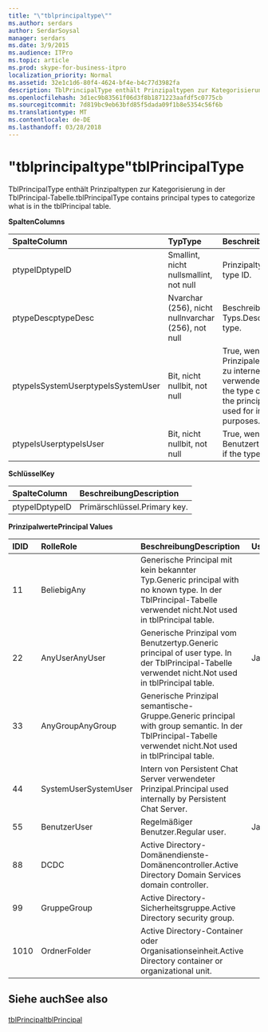```yaml
---
title: "\"tblprincipaltype\""
ms.author: serdars
author: SerdarSoysal
manager: serdars
ms.date: 3/9/2015
ms.audience: ITPro
ms.topic: article
ms.prod: skype-for-business-itpro
localization_priority: Normal
ms.assetid: 32e1c1d6-80f4-4624-bf4e-b4c77d3982fa
description: TblPrincipalType enthält Prinzipaltypen zur Kategorisierung in der TblPrincipal-Tabelle.
ms.openlocfilehash: 3d1ec9b83561f06d3f8b1871223aafdf5c0775cb
ms.sourcegitcommit: 7d819bc9eb63bfd85f5dada09f1b8e5354c56f6b
ms.translationtype: MT
ms.contentlocale: de-DE
ms.lasthandoff: 03/28/2018
---
```

# <a name="tblprincipaltype"></a><span data-ttu-id="b4be7-103">"tblprincipaltype"</span><span class="sxs-lookup"><span data-stu-id="b4be7-103">tblPrincipalType</span></span>
 
<span data-ttu-id="b4be7-104">TblPrincipalType enthält Prinzipaltypen zur Kategorisierung in der TblPrincipal-Tabelle.</span><span class="sxs-lookup"><span data-stu-id="b4be7-104">tblPrincipalType contains principal types to categorize what is in the tblPrincipal table.</span></span>
  
<span data-ttu-id="b4be7-105">**Spalten**</span><span class="sxs-lookup"><span data-stu-id="b4be7-105">**Columns**</span></span>

|<span data-ttu-id="b4be7-106">**Spalte**</span><span class="sxs-lookup"><span data-stu-id="b4be7-106">**Column**</span></span>|<span data-ttu-id="b4be7-107">**Typ**</span><span class="sxs-lookup"><span data-stu-id="b4be7-107">**Type**</span></span>|<span data-ttu-id="b4be7-108">**Beschreibung**</span><span class="sxs-lookup"><span data-stu-id="b4be7-108">**Description**</span></span>|
|:-----|:-----|:-----|
|<span data-ttu-id="b4be7-109">ptypeID</span><span class="sxs-lookup"><span data-stu-id="b4be7-109">ptypeID</span></span>  <br/> |<span data-ttu-id="b4be7-110">Smallint, nicht null</span><span class="sxs-lookup"><span data-stu-id="b4be7-110">smallint, not null</span></span>  <br/> |<span data-ttu-id="b4be7-111">Prinzipaltyp-ID</span><span class="sxs-lookup"><span data-stu-id="b4be7-111">Principal type ID.</span></span>  <br/> |
|<span data-ttu-id="b4be7-112">ptypeDesc</span><span class="sxs-lookup"><span data-stu-id="b4be7-112">ptypeDesc</span></span>  <br/> |<span data-ttu-id="b4be7-113">Nvarchar (256), nicht null</span><span class="sxs-lookup"><span data-stu-id="b4be7-113">nvarchar (256), not null</span></span>  <br/> |<span data-ttu-id="b4be7-114">Beschreibung des Typs.</span><span class="sxs-lookup"><span data-stu-id="b4be7-114">Description of the type.</span></span>  <br/> |
|<span data-ttu-id="b4be7-115">ptypeIsSystemUser</span><span class="sxs-lookup"><span data-stu-id="b4be7-115">ptypeIsSystemUser</span></span>  <br/> |<span data-ttu-id="b4be7-116">Bit, nicht null</span><span class="sxs-lookup"><span data-stu-id="b4be7-116">bit, not null</span></span>  <br/> |<span data-ttu-id="b4be7-117">True, wenn der Typ den Prinzipalen entspricht, die zu internen Zwecken verwendet werden.</span><span class="sxs-lookup"><span data-stu-id="b4be7-117">True if the type corresponds to the principals that are used for internal purposes.</span></span>  <br/> |
|<span data-ttu-id="b4be7-118">ptypeIsUser</span><span class="sxs-lookup"><span data-stu-id="b4be7-118">ptypeIsUser</span></span>  <br/> |<span data-ttu-id="b4be7-119">Bit, nicht null</span><span class="sxs-lookup"><span data-stu-id="b4be7-119">bit, not null</span></span>  <br/> |<span data-ttu-id="b4be7-120">True, wenn der Typ einen Benutzertyp handelt.</span><span class="sxs-lookup"><span data-stu-id="b4be7-120">True if the type is a user type.</span></span>  <br/> |
   
<span data-ttu-id="b4be7-121">**Schlüssel**</span><span class="sxs-lookup"><span data-stu-id="b4be7-121">**Key**</span></span>

|<span data-ttu-id="b4be7-122">**Spalte**</span><span class="sxs-lookup"><span data-stu-id="b4be7-122">**Column**</span></span>|<span data-ttu-id="b4be7-123">**Beschreibung**</span><span class="sxs-lookup"><span data-stu-id="b4be7-123">**Description**</span></span>|
|:-----|:-----|
|<span data-ttu-id="b4be7-124">ptypeID</span><span class="sxs-lookup"><span data-stu-id="b4be7-124">ptypeID</span></span>  <br/> |<span data-ttu-id="b4be7-125">Primärschlüssel.</span><span class="sxs-lookup"><span data-stu-id="b4be7-125">Primary key.</span></span>  <br/> |
   
<span data-ttu-id="b4be7-126">**Prinzipalwerte**</span><span class="sxs-lookup"><span data-stu-id="b4be7-126">**Principal Values**</span></span>

|<span data-ttu-id="b4be7-127">**ID**</span><span class="sxs-lookup"><span data-stu-id="b4be7-127">**ID**</span></span>|<span data-ttu-id="b4be7-128">**Rolle**</span><span class="sxs-lookup"><span data-stu-id="b4be7-128">**Role**</span></span>|<span data-ttu-id="b4be7-129">**Beschreibung**</span><span class="sxs-lookup"><span data-stu-id="b4be7-129">**Description**</span></span>|<span data-ttu-id="b4be7-130">**User**</span><span class="sxs-lookup"><span data-stu-id="b4be7-130">**User**</span></span>|
|:-----|:-----|:-----|:-----|
|<span data-ttu-id="b4be7-131">1</span><span class="sxs-lookup"><span data-stu-id="b4be7-131">1</span></span>  <br/> |<span data-ttu-id="b4be7-132">Beliebig</span><span class="sxs-lookup"><span data-stu-id="b4be7-132">Any</span></span>  <br/> |<span data-ttu-id="b4be7-133">Generische Principal mit kein bekannter Typ.</span><span class="sxs-lookup"><span data-stu-id="b4be7-133">Generic principal with no known type.</span></span> <span data-ttu-id="b4be7-134">In der TblPrincipal-Tabelle verwendet nicht.</span><span class="sxs-lookup"><span data-stu-id="b4be7-134">Not used in tblPrincipal table.</span></span>  <br/> ||
|<span data-ttu-id="b4be7-135">2</span><span class="sxs-lookup"><span data-stu-id="b4be7-135">2</span></span>  <br/> |<span data-ttu-id="b4be7-136">AnyUser</span><span class="sxs-lookup"><span data-stu-id="b4be7-136">AnyUser</span></span>  <br/> |<span data-ttu-id="b4be7-137">Generische Prinzipal vom Benutzertyp.</span><span class="sxs-lookup"><span data-stu-id="b4be7-137">Generic principal of user type.</span></span> <span data-ttu-id="b4be7-138">In der TblPrincipal-Tabelle verwendet nicht.</span><span class="sxs-lookup"><span data-stu-id="b4be7-138">Not used in tblPrincipal table.</span></span>  <br/> |<span data-ttu-id="b4be7-139">Ja</span><span class="sxs-lookup"><span data-stu-id="b4be7-139">Yes</span></span>  <br/> |
|<span data-ttu-id="b4be7-140">3</span><span class="sxs-lookup"><span data-stu-id="b4be7-140">3</span></span>  <br/> |<span data-ttu-id="b4be7-141">AnyGroup</span><span class="sxs-lookup"><span data-stu-id="b4be7-141">AnyGroup</span></span>  <br/> |<span data-ttu-id="b4be7-142">Generische Prinzipal semantische-Gruppe.</span><span class="sxs-lookup"><span data-stu-id="b4be7-142">Generic principal with group semantic.</span></span> <span data-ttu-id="b4be7-143">In der TblPrincipal-Tabelle verwendet nicht.</span><span class="sxs-lookup"><span data-stu-id="b4be7-143">Not used in tblPrincipal table.</span></span>  <br/> ||
|<span data-ttu-id="b4be7-144">4</span><span class="sxs-lookup"><span data-stu-id="b4be7-144">4</span></span>  <br/> |<span data-ttu-id="b4be7-145">SystemUser</span><span class="sxs-lookup"><span data-stu-id="b4be7-145">SystemUser</span></span>  <br/> |<span data-ttu-id="b4be7-146">Intern von Persistent Chat Server verwendeter Prinzipal.</span><span class="sxs-lookup"><span data-stu-id="b4be7-146">Principal used internally by Persistent Chat Server.</span></span>  <br/> ||
|<span data-ttu-id="b4be7-147">5</span><span class="sxs-lookup"><span data-stu-id="b4be7-147">5</span></span>  <br/> |<span data-ttu-id="b4be7-148">Benutzer</span><span class="sxs-lookup"><span data-stu-id="b4be7-148">User</span></span>  <br/> |<span data-ttu-id="b4be7-149">Regelmäßiger Benutzer.</span><span class="sxs-lookup"><span data-stu-id="b4be7-149">Regular user.</span></span>  <br/> |<span data-ttu-id="b4be7-150">Ja</span><span class="sxs-lookup"><span data-stu-id="b4be7-150">Yes</span></span>  <br/> |
|<span data-ttu-id="b4be7-151">8</span><span class="sxs-lookup"><span data-stu-id="b4be7-151">8</span></span>  <br/> |<span data-ttu-id="b4be7-152">DC</span><span class="sxs-lookup"><span data-stu-id="b4be7-152">DC</span></span>  <br/> |<span data-ttu-id="b4be7-153">Active Directory-Domänendienste-Domänencontroller.</span><span class="sxs-lookup"><span data-stu-id="b4be7-153">Active Directory Domain Services domain controller.</span></span>  <br/> ||
|<span data-ttu-id="b4be7-154">9</span><span class="sxs-lookup"><span data-stu-id="b4be7-154">9</span></span>  <br/> |<span data-ttu-id="b4be7-155">Gruppe</span><span class="sxs-lookup"><span data-stu-id="b4be7-155">Group</span></span>  <br/> |<span data-ttu-id="b4be7-156">Active Directory-Sicherheitsgruppe.</span><span class="sxs-lookup"><span data-stu-id="b4be7-156">Active Directory security group.</span></span>  <br/> ||
|<span data-ttu-id="b4be7-157">10</span><span class="sxs-lookup"><span data-stu-id="b4be7-157">10</span></span>  <br/> |<span data-ttu-id="b4be7-158">Ordner</span><span class="sxs-lookup"><span data-stu-id="b4be7-158">Folder</span></span>  <br/> |<span data-ttu-id="b4be7-159">Active Directory-Container oder Organisationseinheit.</span><span class="sxs-lookup"><span data-stu-id="b4be7-159">Active Directory container or organizational unit.</span></span>  <br/> ||
   
## <a name="see-also"></a><span data-ttu-id="b4be7-160">Siehe auch</span><span class="sxs-lookup"><span data-stu-id="b4be7-160">See also</span></span>

#### 

[<span data-ttu-id="b4be7-161">tblPrincipal</span><span class="sxs-lookup"><span data-stu-id="b4be7-161">tblPrincipal</span></span>](tblprincipal.md)

